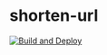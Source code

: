 # shorten-url

[![Build and Deploy](https://github.com/connectshark/shorten-url/actions/workflows/deploy.yml/badge.svg)](https://github.com/connectshark/shorten-url/actions/workflows/deploy.yml)